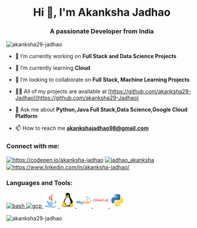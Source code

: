 <h1 align="center">Hi 👋, I'm Akanksha Jadhao</h1>
<h3 align="center">A passionate Developer from India</h3>

<p align="left"> <img src="https://komarev.com/ghpvc/?username=akanksha29-jadhao&label=Profile%20views&color=0e75b6&style=flat" alt="akanksha29-jadhao" /> </p>

- 🔭 I’m currently working on **Full Stack and Data Science Projects**

- 🌱 I’m currently learning **Cloud**

- 👯 I’m looking to collaborate on **Full Stack, Machine Learning Projects**

- 👨‍💻 All of my projects are available at [https://github.com/akanksha29-Jadhao](https://github.com/akanksha29-Jadhao)

- 💬 Ask me about **Python,Java Full Stack,Data Science,Google Cloud Platform**

- 📫 How to reach me **akankshajadhao98@gmail.com**

<h3 align="left">Connect with me:</h3>
<p align="left">
<a href="https://codepen.io/https://codepen.io/akanksha-jadhao" target="blank"><img align="center" src="https://raw.githubusercontent.com/rahuldkjain/github-profile-readme-generator/master/src/images/icons/Social/codepen.svg" alt="https://codepen.io/akanksha-jadhao" height="30" width="40" /></a>
<a href="https://twitter.com/jadhao_akanksha" target="blank"><img align="center" src="https://raw.githubusercontent.com/rahuldkjain/github-profile-readme-generator/master/src/images/icons/Social/twitter.svg" alt="jadhao_akanksha" height="30" width="40" /></a>
<a href="https://linkedin.com/in/https://www.linkedin.com/in/akanksha-jadhao/" target="blank"><img align="center" src="https://raw.githubusercontent.com/rahuldkjain/github-profile-readme-generator/master/src/images/icons/Social/linked-in-alt.svg" alt="https://www.linkedin.com/in/akanksha-jadhao/" height="30" width="40" /></a>
</p>

<h3 align="left">Languages and Tools:</h3>
<p align="left"> <a href="https://www.gnu.org/software/bash/" target="_blank" rel="noreferrer"> <img src="https://www.vectorlogo.zone/logos/gnu_bash/gnu_bash-icon.svg" alt="bash" width="40" height="40"/> </a> <a href="https://cloud.google.com" target="_blank" rel="noreferrer"> <img src="https://www.vectorlogo.zone/logos/google_cloud/google_cloud-icon.svg" alt="gcp" width="40" height="40"/> </a> <a href="https://www.java.com" target="_blank" rel="noreferrer"> <img src="https://raw.githubusercontent.com/devicons/devicon/master/icons/java/java-original.svg" alt="java" width="40" height="40"/> </a> <a href="https://www.linux.org/" target="_blank" rel="noreferrer"> <img src="https://raw.githubusercontent.com/devicons/devicon/master/icons/linux/linux-original.svg" alt="linux" width="40" height="40"/> </a> <a href="https://www.mysql.com/" target="_blank" rel="noreferrer"> <img src="https://raw.githubusercontent.com/devicons/devicon/master/icons/mysql/mysql-original-wordmark.svg" alt="mysql" width="40" height="40"/> </a> <a href="https://www.oracle.com/" target="_blank" rel="noreferrer"> <img src="https://raw.githubusercontent.com/devicons/devicon/master/icons/oracle/oracle-original.svg" alt="oracle" width="40" height="40"/> </a> <a href="https://www.python.org" target="_blank" rel="noreferrer"> <img src="https://raw.githubusercontent.com/devicons/devicon/master/icons/python/python-original.svg" alt="python" width="40" height="40"/> </a> </p>

<p><img align="center" src="https://github-readme-stats.vercel.app/api/top-langs?username=akanksha29-jadhao&show_icons=true&locale=en&layout=compact" alt="akanksha29-jadhao" /></p>
